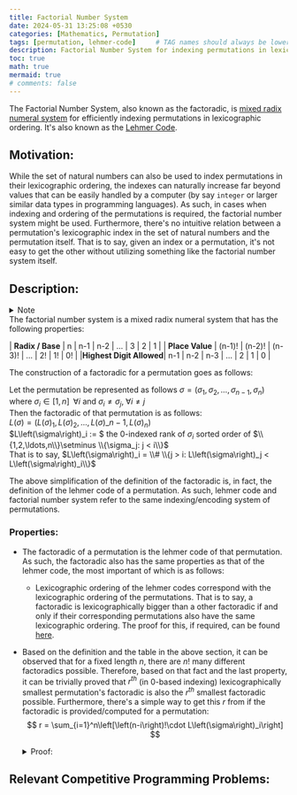 ```yaml
---
title: Factorial Number System
date: 2024-05-31 13:25:08 +0530
categories: [Mathematics, Permutation]
tags: [permutation, lehmer-code]     # TAG names should always be lowercase
description: Factorial Number System for indexing permutations in lexicographic order.
toc: true
math: true
mermaid: true
# comments: false
---
```

The Factorial Number System, also known as the factoradic, is [mixed radix numeral system](https://en.wikipedia.org/wiki/Mixed_radix) for efficiently indexing permutations in lexicographic ordering. It's also known as the [Lehmer Code](https://vrangr1.github.io/posts/Lehmer-Code).

## Motivation:
While the set of natural numbers can also be used to index permutations in their lexicographic ordering, the indexes can naturally increase far beyond values that can be easily handled by a computer (by say `integer` or larger similar data types in programming languages). As such, in cases when indexing and ordering of the permutations is required, the factorial number system might be used. Furthermore, there's no intuitive relation between a permutation's lexicographic index in the set of natural numbers and the permutation itself. That is to say, given an index or a permutation, it's not easy to get the other without utilizing something like the factorial number system itself.

## Description:
<details> 
<summary> Note </summary>
While this post has been written to be self contained to a certain extent, it might be better for the reader to first perhaps read the post on the [Lehmer Code](https://vrangr1.github.io/posts/Lehmer-Code) for an introduction into the Factorial Number System.
</details>
The factorial number system is a mixed radix numeral system that has the following properties:  

|   **Radix / Base**   |    n   |   n-1  |   n-2  |   $\ldots$   |  3  |  2  |  1  |
|   **Place Value**    | (n-1)! | (n-2)! | (n-3)! |   $\ldots$   |  2! |  1! |  0! | 
|**Highest Digit Allowed**| n-1 |   n-2  |   n-3  |   $\ldots$   |  2  |  1  |  0  |

The construction of a factoradic for a permutation goes as follows:  

Let the permutation be represented as follows $\sigma = \left(\sigma_1, \sigma_2, \ldots, \sigma_{n-1}, \sigma_n\right)$ where $\sigma_i \in [1,n]\;\;\forall i$ and $\sigma_i \neq \sigma_j,\;\forall i \neq j$  
Then the factoradic of that permutation is as follows:  
$L\left(\sigma\right) = \left(L\left(\sigma\right)_1,L\left(\sigma\right)_2,\ldots,L\left(\sigma\right)\_{n-1},L\left(\sigma\right)_n\right)$  
$L\left(\sigma\right)_i := $ the 0-indexed rank of $\sigma_i$ sorted order of $\\{1,2,\ldots,n\\}\setminus \\{\sigma_j: j < i\\}$  
That is to say, $L\left(\sigma\right)_i = \\# \\{j > i: L\left(\sigma\right)_j < L\left(\sigma\right)_i\\}$  

The above simplification of the definition of the factoradic is, in fact, the definition of the lehmer code of a permutation. As such, lehmer code and factorial number system refer to the same indexing/encoding system of permutations.

### Properties:
- The factoradic of a permutation is the lehmer code of that permutation. As such, the factoradic also has the same properties as that of the lehmer code, the most important of which is as follows:
    - Lexicographic ordering of the lehmer codes correspond with the lexicographic ordering of the permutations. That is to say, a factoradic is lexicographically bigger than a other factoradic if and only if their corresponding permutations also have the same lexicographic ordering. The proof for this, if required, can be found [here](https://vrangr1.github.io/posts/Lehmer-Code).

- Based on the definition and the table in the above section, it can be observed that for a fixed length $n$, there are $n!$ many different factoradics possible. Therefore, based on that fact and the last property, it can be trivially proved that $r^{th}$ (in 0-based indexing) lexicographically smallest permutation's factoradic is also the $r^{th}$ smallest factoradic possible. Furthermore, there's a simple way to get this $r$ from if the factoradic is provided/computed for a permutation:  
$$
r = \sum_{i=1}^n\left[\left(n-i\right)!\cdot L\left(\sigma\right)_i\right]
$$
    <details><summary>Proof:</summary>
    This can be proven via induction.<br>
    <b>Base Case:</b><br> It is trivial to note that the factoradic/lehmer code for the lexicographically smallest permutation i.e. $\sigma = \left(1,2,\ldots,n-1,n\right)$ is $L\left(\sigma\right) = \left(0,0,\ldots,0,0\right)$<br>
    As such, $r = \sum_{i=1}^n\left[(n-i)!\cdot L\left(\sigma\right)\right] = 0$<br>
    <b>Inductive Assumption:</b><br>
    Assume 
    </details>

## Relevant Competitive Programming Problems:
